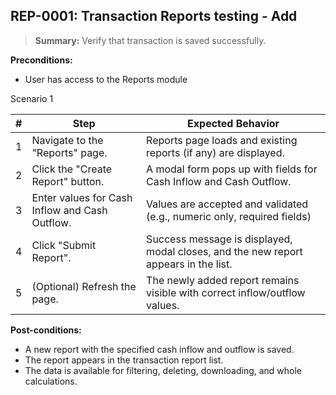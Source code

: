## **REP-0001:** Transaction Reports testing - Add  

> **Summary:** Verify that transaction is saved successfully.  <br>

**Preconditions:**

 - User has access to the Reports module 

Scenario 1 

 | \# | Step | Expected Behavior | 
 |----|------|-------------------| 
 |  1 | Navigate to the "Reports" page.                  | Reports page loads and existing reports (if any) are displayed. | 
 |  2 | Click the "Create Report" button.                | A modal form pops up with fields for Cash Inflow and Cash Outflow. | 
 |  3 | Enter values for Cash Inflow and Cash Outflow.   | Values are accepted and validated (e.g., numeric only, required fields) |  
 |  4 | Click "Submit Report".                           | Success message is displayed, modal closes, and the new report appears in the list. |  
 |  5 | (Optional) Refresh the page.                     | The newly added report remains visible with correct inflow/outflow values. | 

**Post-conditions:**  

 - A new report with the specified cash inflow and outflow is saved.  
 - The report appears in the transaction report list.  
 - The data is available for filtering, deleting, downloading, and whole calculations.  
